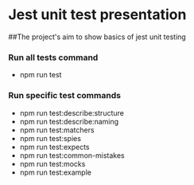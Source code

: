 # Jest unit test presentation
##The project's aim to show basics of jest unit testing

### Run all tests command 
* npm run test
### Run  specific test commands
* npm run test:describe:structure
* npm run test:describe:naming
* npm run test:matchers
* npm run test:spies
* npm run test:expects
* npm run test:common-mistakes
* npm run test:mocks
* npm run test:example
